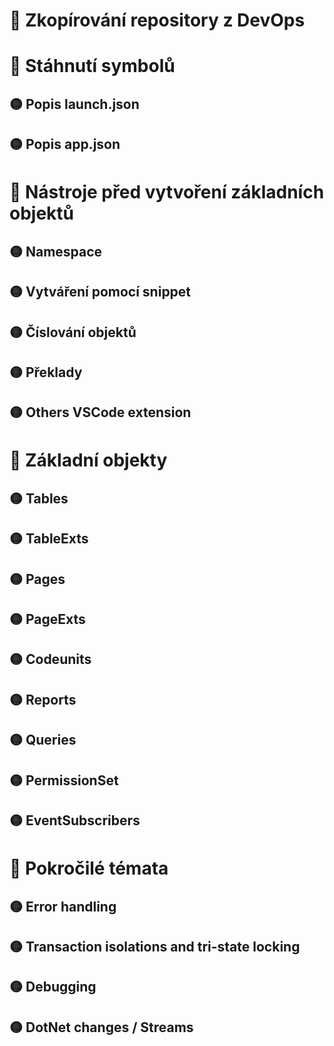 # 🔴 Zkopírování repository z DevOps
# 🔴 Stáhnutí symbolů 
## 🟡 Popis launch.json
## 🟡 Popis app.json
# 🔴 Nástroje před vytvoření základních objektů 
## 🟡 Namespace
## 🟡 Vytváření pomocí snippet
## 🟡 Číslování objektů
## 🟡 Překlady
## 🟡 Others VSCode extension
# 🔴 Základní objekty 
## 🟡 Tables
## 🟡 TableExts
## 🟡 Pages
## 🟡 PageExts
## 🟡 Codeunits
## 🟡 Reports
## 🟡 Queries
## 🟡 PermissionSet
## 🟡 EventSubscribers
# 🔴 Pokročilé témata
## 🟡 Error handling
## 🟡 Transaction isolations and tri-state locking
## 🟡 Debugging
## 🟡 DotNet changes / Streams

